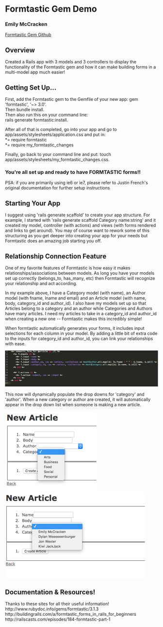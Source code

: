 <h1> Formtastic Gem Demo </h1>
<h3> Emily McCracken </h3>
<a href="https://github.com/justinfrench/formtastic">Formtastic Gem Github</a>

<h2> Overview </h2>
Created a Rails app with 3 models and 3 controllers to display the functionality of the Formtastic gem and how it can make building forms in a multi-model app much easier!

<h2> Getting Set Up... </h2>
First, add the Formtastic gem to the Gemfile of your new app:  gem 'formtastic', '~> 3.0'. 
<br>
Then bundle install. 
<br>
Then also run this on your command line: 
<br>
rails generate formtastic:install.

After all of that is completed, go into your app and go to app/assets/stylesheets/application.css and put in:
<br>
  *= require formtastic
  <br>
  *= require my_formtastic_changes

Finally, go back to your command line and put: touch app/assets/stylesheets/my_formtastic_changes.css.

<h3> You're all set up and ready to have FORMTASTIC forms!! </h3>

<p> PSA: if you are primarily using ie6 or ie7, please refer to Justin French's original documentation for further setup instructions </p>

<h2> Starting Your App </h2>
I suggest using 'rails generate scaffold' to create your app structure. For example, I started with 'rails generate scaffold Category name:string' and it created my model, controller (with actions) and views (with forms rendered and links to get around). You may of course want to rework some of this structuring as you get deeper into creating your app for your needs but Formtastic does an amazing job starting you off. 

<h2> Relationship Connection Feature </h2>
One of my favorite features of Formtastic is how easy it makes relationships/associations between models. As long you have your models set up correctly (belongs_to, has_many, etc) then Formtastic will recognize your relationship and act according. 

In my example above, I have a Category model (with name), an Author model (with fname, lname and email) and an Article model (with name, body, category_id and author_id). I also have my models set up so that Articles belong to a category and an author while Categories and Authors have many articles. I need my articles to take in a category_id and author_id when creating a new one -- Formtastic makes this incredibly simple! 

When formtastic automatically generates your forms, it includes input selections for each column in your model. By adding a little bit of extra code to the inputs for category_id and author_id, you can link your relationships with ease. 

<img src="app/assets/images/form_example.png" alt="">

This now will dynamically populate the drop downs for 'category' and 'author'. When a new category or author are created, it will automatically appear in the drop down list when someone is making a new article. 

<img src="app/assets/images/article_example.png">
<br>
<img src="app/assets/images/new_article.png" alt="">


<h2> Documentation & Resources! </h2>
Thanks to these sites for all their useful information!
<br>
http://www.rubydoc.info/gems/formtastic/3.1.3
<br>
http://buildingrails.com/a/formtastic_forms_in_rails_for_beginners
<br>
http://railscasts.com/episodes/184-formtastic-part-1




